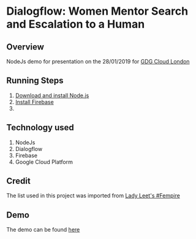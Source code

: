 
# Dialogflow: Women Mentor Search and Escalation to a Human  

## Overview

NodeJs demo for presentation on the 28/01/2019 for [GDG Cloud London](https://www.gdgcloud.com)


## Running Steps
1. [Download and install Node.js](https://nodejs.org/)
2. [Install Firebase](https://developers.google.com/actions/dialogflow/deploy-fulfillment) 
3. 
## Technology used
1. NodeJs
2. Dialogflow
3. Firebase
4. Google Cloud Platform

## Credit
The list used in this project was imported from [Lady Leet's #Fempire](https://github.com/fempire/women-tech-speakers-organizers)


## Demo

The demo can be found [here](https://bot.dialogflow.com/0320156d-2248-470b-a834-6f6919137f8c)